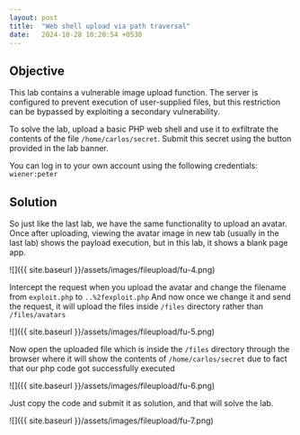 ```yaml
---
layout: post
title:  "Web shell upload via path traversal"
date:   2024-10-28 10:20:54 +0530
---
```


## Objective 

This lab contains a vulnerable image upload function. The server is configured to prevent execution of user-supplied files, but this restriction can be bypassed by exploiting a secondary vulnerability.

To solve the lab, upload a basic PHP web shell and use it to exfiltrate the contents of the file `/home/carlos/secret`. Submit this secret using the button provided in the lab banner.

You can log in to your own account using the following credentials: `wiener:peter` 

## Solution 

So just like the last lab, we have the same functionality to upload an avatar. Once after uploading, viewing the avatar image in new tab (usually in the last lab) shows the payload execution, but in this lab, it shows a blank page app. 

![]({{ site.baseurl }}/assets/images/fileupload/fu-4.png)

Intercept the request when you upload the avatar and change the filename from `exploit.php` to `..%2fexploit.php` And now once we change it and send the request, it will upload the files inside `/files` directory rather than `/files/avatars`

![]({{ site.baseurl }}/assets/images/fileupload/fu-5.png)

Now open the uploaded file which is inside the `/files` directory through the browser where it will show the contents of `/home/carlos/secret` due to fact that our php code got successfully executed 

![]({{ site.baseurl }}/assets/images/fileupload/fu-6.png)

Just copy the code and submit it as solution, and that will solve the lab. 

![]({{ site.baseurl }}/assets/images/fileupload/fu-7.png)